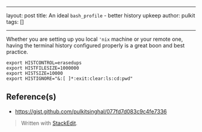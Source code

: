 
---

layout: post
title: An ideal `bash_profile` - better history upkeep
author: pulkit
tags: []

---

Whether you are setting up you local `'nix` machine or your remote one, having the terminal history configured properly is a great boon and best practice.

```
export HISTCONTROL=erasedups
export HISTFILESIZE=1000000
export HISTSIZE=10000
export HISTIGNORE="&:[ ]*:exit:clear:ls:cd:pwd"
```

## Reference(s)

* https://gist.github.com/pulkitsinghal/077fd7d083c9c4fe7336


> Written with [StackEdit](https://stackedit.io/).
<!--stackedit_data:
eyJoaXN0b3J5IjpbNjIxOTAzNDldfQ==
-->